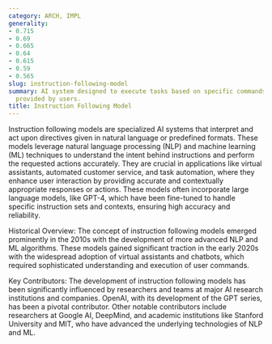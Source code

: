 ```yaml
---
category: ARCH, IMPL
generality:
- 0.715
- 0.69
- 0.665
- 0.64
- 0.615
- 0.59
- 0.565
slug: instruction-following-model
summary: AI system designed to execute tasks based on specific commands or instructions
  provided by users.
title: Instruction Following Model
---
```


Instruction following models are specialized AI systems that interpret and act upon directives given in natural language or predefined formats. These models leverage natural language processing (NLP) and machine learning (ML) techniques to understand the intent behind instructions and perform the requested actions accurately. They are crucial in applications like virtual assistants, automated customer service, and task automation, where they enhance user interaction by providing accurate and contextually appropriate responses or actions. These models often incorporate large language models, like GPT-4, which have been fine-tuned to handle specific instruction sets and contexts, ensuring high accuracy and reliability.

Historical Overview: The concept of instruction following models emerged prominently in the 2010s with the development of more advanced NLP and ML algorithms. These models gained significant traction in the early 2020s with the widespread adoption of virtual assistants and chatbots, which required sophisticated understanding and execution of user commands.

Key Contributors: The development of instruction following models has been significantly influenced by researchers and teams at major AI research institutions and companies. OpenAI, with its development of the GPT series, has been a pivotal contributor. Other notable contributors include researchers at Google AI, DeepMind, and academic institutions like Stanford University and MIT, who have advanced the underlying technologies of NLP and ML.